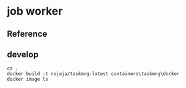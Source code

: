 # job worker

## Reference


## develop
```
cd .
docker build -t nojaja/taskmng:latest containers\taskmng\docker
docker image ls

```
